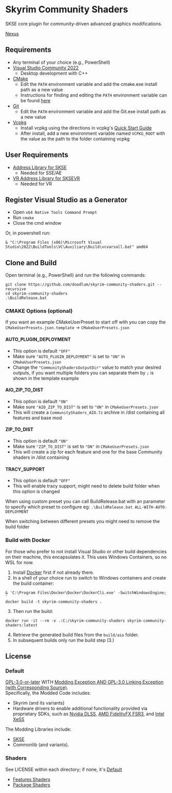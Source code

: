 # Skyrim Community Shaders

SKSE core plugin for community-driven advanced graphics modifications.

[Nexus](https://www.nexusmods.com/skyrimspecialedition/mods/86492)

## Requirements

- Any terminal of your choice (e.g., PowerShell)
- [Visual Studio Community 2022](https://visualstudio.microsoft.com/)
  - Desktop development with C++
- [CMake](https://cmake.org/)
  - Edit the `PATH` environment variable and add the cmake.exe install path as a new value
  - Instructions for finding and editing the `PATH` environment variable can be found [here](https://www.java.com/en/download/help/path.html)
- [Git](https://git-scm.com/downloads)
  - Edit the `PATH` environment variable and add the Git.exe install path as a new value
- [Vcpkg](https://github.com/microsoft/vcpkg)
  - Install vcpkg using the directions in vcpkg's [Quick Start Guide](https://github.com/microsoft/vcpkg#quick-start-windows)
  - After install, add a new environment variable named `VCPKG_ROOT` with the value as the path to the folder containing vcpkg

## User Requirements

- [Address Library for SKSE](https://www.nexusmods.com/skyrimspecialedition/mods/32444)
  - Needed for SSE/AE
- [VR Address Library for SKSEVR](https://www.nexusmods.com/skyrimspecialedition/mods/58101)
  - Needed for VR

## Register Visual Studio as a Generator

- Open `x64 Native Tools Command Prompt`
- Run `cmake`
- Close the cmd window

Or, in powershell run:
```pwsh
& "C:\Program Files (x86)\Microsoft Visual Studio\2022\BuildTools\VC\Auxiliary\Build\vcvarsall.bat" amd64
```

## Clone and Build
Open terminal (e.g., PowerShell) and run the following commands:

```
git clone https://github.com/doodlum/skyrim-community-shaders.git --recursive
cd skyrim-community-shaders
.\BuildRelease.bat
```

### CMAKE Options (optional)
If you want an example CMakeUserPreset to start off with you can copy the `CMakeUserPresets.json.template` -> `CMakeUserPresets.json`
#### AUTO_PLUGIN_DEPLOYMENT
* This option is default `"OFF"`
* Make sure `"AUTO_PLUGIN_DEPLOYMENT"` is set to `"ON"` in `CMakeUserPresets.json`
* Change the `"CommunityShadersOutputDir"` value to match your desired outputs, if you want multiple folders you can separate them by `;` is shown in the template example
#### AIO_ZIP_TO_DIST
* This option is default `"ON"`
* Make sure `"AIO_ZIP_TO_DIST"` is set to `"ON"` in `CMakeUserPresets.json`
* This will create a `CommunityShaders_AIO.7z` archive in /dist containing all features and base mod
#### ZIP_TO_DIST
* This option is default `"ON"`
* Make sure `"ZIP_TO_DIST"` is set to `"ON"` in `CMakeUserPresets.json`
* This will create a zip for each feature and one for the base Community shaders in /dist containing
#### TRACY_SUPPORT
* This option is default `"OFF"`
* This will enable tracy support, might need to delete build folder when this option is changed


When using custom preset you can call BuildRelease.bat with an parameter to specify which preset to configure eg:
`.\BuildRelease.bat ALL-WITH-AUTO-DEPLOYMENT`

When switching between different presets you might need to remove the build folder

### Build with Docker
For those who prefer to not install Visual Studio or other build dependencies on their machine, this encapsulates it. This uses Windows Containers, so no WSL for now.  
1. Install [Docker](https://www.docker.com/products/docker-desktop/) first if not already there. 
2. In a shell of your choice run to switch to Windows containers and create the build container:
```pwsh
& 'C:\Program Files\Docker\Docker\DockerCli.exe' -SwitchWindowsEngine; `
docker build -t skyrim-community-shaders .
```
3. Then run the build: 
```pwsh
docker run -it --rm -v .:C:/skyrim-community-shaders skyrim-community-shaders:latest
```
4. Retrieve the generated build files from the `build/aio` folder.
5. In subsequent builds only run the build step (3.)

## License

### Default

[GPL-3.0-or-later](COPYING) WITH [Modding Exception AND GPL-3.0 Linking Exception (with Corresponding Source)](EXCEPTIONS.md).  
Specifically, the Modded Code includes: 
* Skyrim (and its variants) 
* Hardware drivers to enable additional functionality provided via proprietary SDKs, such as [Nvidia DLSS](https://developer.nvidia.com/rtx/dlss/get-started), [AMD FidelityFX FSR3](https://gpuopen.com/fidelityfx-super-resolution-3/), and [Intel XeSS](https://github.com/intel/xess)

The Modding Libraries include: 
* [SKSE](https://skse.silverlock.org/) 
* Commonlib (and variants).

### Shaders

See LICENSE within each directory; if none, it's [Default](#default)

- [Features Shaders](features)
- [Package Shaders](package/Shaders/)
